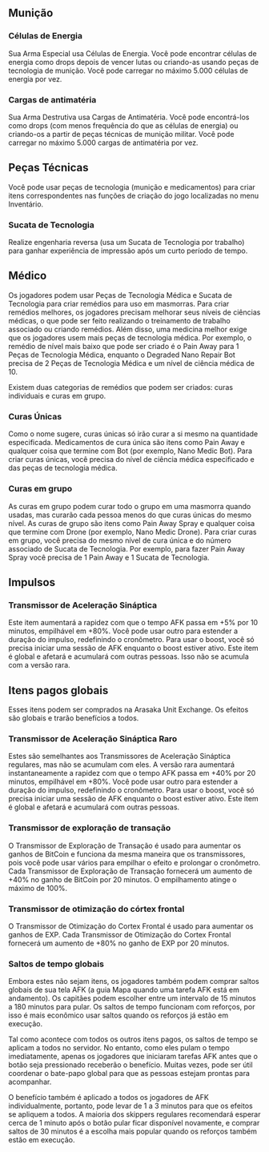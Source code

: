 ## Munição

### Células de Energia

Sua Arma Especial usa Células de Energia. Você pode encontrar células de energia como drops depois de vencer lutas ou criando-as usando peças de tecnologia de munição. Você pode carregar no máximo 5.000 células de energia por vez.

### Cargas de antimatéria

Sua Arma Destrutiva usa Cargas de Antimatéria. Você pode encontrá-los como drops (com menos frequência do que as células de energia) ou criando-os a partir de peças técnicas de munição militar. Você pode carregar no máximo 5.000 cargas de antimatéria por vez.

## Peças Técnicas
Você pode usar peças de tecnologia (munição e medicamentos) para criar itens correspondentes nas funções de criação do jogo localizadas no menu Inventário.

### Sucata de Tecnologia
Realize engenharia reversa (usa um Sucata de Tecnologia por trabalho) para ganhar experiência de impressão após um curto período de tempo.

## Médico

Os jogadores podem usar Peças de Tecnologia Médica e Sucata de Tecnologia para criar remédios para uso em masmorras. Para criar remédios melhores, os jogadores precisam melhorar seus níveis de ciências médicas, o que pode ser feito realizando o treinamento de trabalho associado ou criando remédios. Além disso, uma medicina melhor exige que os jogadores usem mais peças de tecnologia médica. Por exemplo, o remédio de nível mais baixo que pode ser criado é o Pain Away para 1 Peças de Tecnologia Médica, enquanto o Degraded Nano Repair Bot precisa de 2 Peças de Tecnologia Médica e um nível de ciência médica de 10.
  
Existem duas categorias de remédios que podem ser criados: curas individuais e curas em grupo.

### Curas Únicas

Como o nome sugere, curas únicas só irão curar a si mesmo na quantidade especificada. Medicamentos de cura única são itens como Pain Away e qualquer coisa que termine com Bot (por exemplo, Nano Medic Bot). Para criar curas únicas, você precisa do nível de ciência médica especificado e das peças de tecnologia médica.

### Curas em grupo

As curas em grupo podem curar todo o grupo em uma masmorra quando usadas, mas curarão cada pessoa menos do que curas únicas do mesmo nível. As curas de grupo são itens como Pain Away Spray e qualquer coisa que termine com Drone (por exemplo, Nano Medic Drone). Para criar curas em grupo, você precisa do mesmo nível de cura única e do número associado de Sucata de Tecnologia. Por exemplo, para fazer Pain Away Spray você precisa de 1 Pain Away e 1 Sucata de Tecnologia.

## Impulsos

### Transmissor de Aceleração Sináptica

Este item aumentará a rapidez com que o tempo AFK passa em +5% por 10 minutos, empilhável em +80%. Você pode usar outro para estender a duração do impulso, redefinindo o cronômetro. Para usar o boost, você só precisa iniciar uma sessão de AFK enquanto o boost estiver ativo. Este item é global e afetará e acumulará com outras pessoas. Isso não se acumula com a versão rara.

## Itens pagos globais

Esses itens podem ser comprados na Arasaka Unit Exchange. Os efeitos são globais e trarão benefícios a todos.

### Transmissor de Aceleração Sináptica Raro

Estes são semelhantes aos Transmissores de Aceleração Sináptica regulares, mas não se acumulam com eles. A versão rara aumentará instantaneamente a rapidez com que o tempo AFK passa em +40% por 20 minutos, empilhável em +80%. Você pode usar outro para estender a duração do impulso, redefinindo o cronômetro. Para usar o boost, você só precisa iniciar uma sessão de AFK enquanto o boost estiver ativo. Este item é global e afetará e acumulará com outras pessoas.

### Transmissor de exploração de transação

O Transmissor de Exploração de Transação é usado para aumentar os ganhos de BitCoin e funciona da mesma maneira que os transmissores, pois você pode usar vários para empilhar o efeito e prolongar o cronômetro. Cada Transmissor de Exploração de Transação fornecerá um aumento de +40% no ganho de BitCoin por 20 minutos. O empilhamento atinge o máximo de 100%.

### Transmissor de otimização do córtex frontal

O Transmissor de Otimização do Cortex Frontal é usado para aumentar os ganhos de EXP. Cada Transmissor de Otimização do Cortex Frontal fornecerá um aumento de +80% no ganho de EXP por 20 minutos.

### Saltos de tempo globais

Embora estes não sejam itens, os jogadores também podem comprar saltos globais de sua tela AFK (a guia Mapa quando uma tarefa AFK está em andamento). Os capitães podem escolher entre um intervalo de 15 minutos a 180 minutos para pular. Os saltos de tempo funcionam com reforços, por isso é mais econômico usar saltos quando os reforços já estão em execução.

Tal como acontece com todos os outros itens pagos, os saltos de tempo se aplicam a todos no servidor. No entanto, como eles pulam o tempo imediatamente, apenas os jogadores que iniciaram tarefas AFK antes que o botão seja pressionado receberão o benefício. Muitas vezes, pode ser útil coordenar o bate-papo global para que as pessoas estejam prontas para acompanhar.

O benefício também é aplicado a todos os jogadores de AFK individualmente, portanto, pode levar de 1 a 3 minutos para que os efeitos se apliquem a todos. A maioria dos skippers regulares recomendará esperar cerca de 1 minuto após o botão pular ficar disponível novamente, e comprar saltos de 30 minutos é a escolha mais popular quando os reforços também estão em execução.
